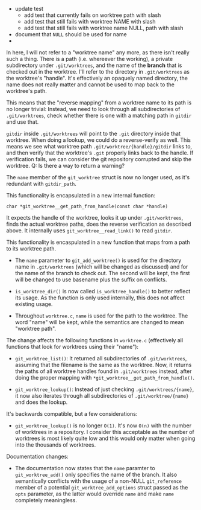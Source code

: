 * update test
  * add test that currently fails on worktree path with slash
  * add test that still fails with worktree NAME with slash
  * add test that still fails with worktree name NULL, path with slash
* document that `NULL` should be used for name
*

In here, I will not refer to a "worktree name" any more, as there isn't really
such a thing. There is a path (i.e. whereever the working), a private
subdirectory under `.git/worktrees`, and the name of the **branch** that is
checked out in the worktree. I'll refer to the directory in `.git/worktrees` as
the worktree's "handle". It's effectively an opaquely named directory, the
name does not really matter and cannot be used to map back to the worktree's
path.

This means that the "reverse mapping" from a worktree name to its path is no
longer trivial: Instead, we need to look through all subdirectories of
`.git/worktrees`, check whether there is one with a matching path in `gitdir`
and use that.

`gitdir` inside `.git/worktrees` will point to the `.git` directory inside that
worktree. When doing a lookup, we could do a reverse-verify as well. This means
we see what worktree path `.git/worktree/{handle}/gitdir` links to, and then
verify that the worktree's `.git` properly links back to the handle. If
verification fails, we can consider the git repository corrupted and skip the
worktree. Q: Is there a way to return a warning?

The `name` member of the `git_worktree` struct is now no longer used, as it's
redundant with `gitdir_path`.

This functionality is encapsulated in a new internal function:

`char *git_worktree__get_path_from_handle(const char *handle)`

It expects the handle of the worktree, looks it up under `.git/worktrees`,
finds the actual worktree paths, does the reverse verification as described above.
It internally uses `git_worktree__read_link()` to read `gitdir`.

This functionality is encaspulated in a new function that maps from a path to
its worktree path.

* The `name` parameter to `git_add_worktree()` is used for the directory name in
  `.git/worktrees` (which will be changed as discussed) and for the name of
  the branch to check out. The second will be kept, the first will be changed
  to use basename plus the suffix on conflicts.

* `is_worktree_dir()` is now called `is_worktree_handle()` to better reflect
  its usage. As the function is only used internally, this does not affect
  existing usage.

* Throughout `worktree.c`, `name` is used for the path to the worktree. The
  word "name" will be kept, while the semantics are changed to mean "worktree
  path".

The change affects the following functions in `worktree.c` (effectively all
functions that look for worktrees using their "name"):

* `git_worktree_list()`: It returned all subdirectories of `.git/worktrees`,
  assuming that the filename is the same as the worktree. Now, it returns the
  paths of all worktree handles found in `.git/worktrees` instead, after doing
  the proper mapping with `*git_worktree__get_path_from_handle()`.

* `git_worktree_lookup()`: Instead of just checking `.git/worktrees/{name}`, it
  now also iterates through all subdirectories of `.git/worktree/{name}` and
  does the lookup.

It's backwards compatible, but a few considerations:

* `git_worktree_lookup()` is no longer `O(1)`. It's now `O(n)` with the number
  of worktrees in a repository. I consider this acceptable as the number of
  worktrees is most likely quite low and this would only matter when going into
  the thousands of worktrees.

Documentation changes:

* The documentation now states that the `name` paramter to `git_worktree_add()`
  only specifies the name of the branch. It also semantically conflicts with
  the usage of a non-NULL `git_reference` member of a potential
  `git_worktree_add_options` struct passed as the `opts` parameter, as the
  latter would override `name` and make `name` completely meaningless.

